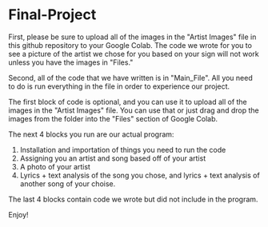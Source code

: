 # Final-Project

First, please be sure to upload all of the images in the "Artist Images" file in this github repository to your Google Colab.
The code we wrote for you to see a picture of the artist we chose for you based on your sign will not work unless you have the images in "Files."

Second, all of the code that we have written is in "Main_File". All you need to do is run everything in the file in order to experience our project.

The first block of code is optional, and you can use it to upload all of the images in the "Artist Images" file.
You can use that or just drag and drop the images from the folder into the "Files" section of Google Colab.

The next 4 blocks you run are our actual program:
1. Installation and importation of things you need to run the code
2. Assigning you an artist and song based off of your artist
3. A photo of your artist
4. Lyrics + text analysis of the song you chose, and lyrics + text analysis of another song of your choise.

The last 4 blocks contain code we wrote but did not include in the program.
 
Enjoy!
